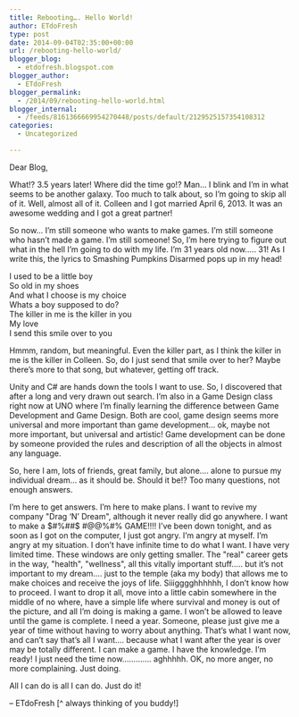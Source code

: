 ```yaml
---
title: Rebooting…. Hello World!
author: ETdoFresh
type: post
date: 2014-09-04T02:35:00+00:00
url: /rebooting-hello-world/
blogger_blog:
  - etdofresh.blogspot.com
blogger_author:
  - ETdoFresh
blogger_permalink:
  - /2014/09/rebooting-hello-world.html
blogger_internal:
  - /feeds/8161366669954270448/posts/default/2129525157354108312
categories:
  - Uncategorized

---
```

Dear Blog,

What!? 3.5 years later! Where did the time go!? Man&#8230; I blink and I&#8217;m in what seems to be another galaxy. Too much to talk about, so I&#8217;m going to skip all of it. Well, almost all of it. Colleen and I got married April 6, 2013. It was an awesome wedding and I got a great partner!

So now&#8230; I&#8217;m still someone who wants to make games. I&#8217;m still someone who hasn&#8217;t made a game. I&#8217;m still someone! So, I&#8217;m here trying to figure out what in the hell I&#8217;m going to do with my life. I&#8217;m 31 years old now&#8230;.. 31! As I write this, the lyrics to Smashing Pumpkins Disarmed pops up in my head!

I used to be a little boy  
So old in my shoes  
And what I choose is my choice  
Whats a boy supposed to do?  
The killer in me is the killer in you  
My love  
I send this smile over to you

Hmmm, random, but meaningful. Even the killer part, as I think the killer in me is the killer in Colleen. So, do I just send that smile over to her? Maybe there&#8217;s more to that song, but whatever, getting off track.

Unity and C# are hands down the tools I want to use. So, I discovered that after a long and very drawn out search. I&#8217;m also in a Game Design class right now at UNO where I&#8217;m finally learning the difference between Game Development and Game Design. Both are cool, game design seems more universal and more important than game development&#8230; ok, maybe not more important, but universal and artistic! Game development can be done by someone provided the rules and description of all the objects in almost any language.

So, here I am, lots of friends, great family, but alone&#8230;. alone to pursue my individual dream&#8230; as it should be. Should it be!? Too many questions, not enough answers.

I&#8217;m here to get answers. I&#8217;m here to make plans. I want to revive my company "Drag &#8216;N&#8217; Dream", although it never really did go anywhere. I want to make a $#%##$ #@$@$%#% GAME!!!! I&#8217;ve been down tonight, and as soon as I got on the computer, I just got angry. I&#8217;m angry at myself. I&#8217;m angry at my situation. I don&#8217;t have infinite time to do what I want. I have very limited time. These windows are only getting smaller. The "real" career gets in the way, "health", "wellness", all this vitally important stuff&#8230;.. but it&#8217;s not important to my dream&#8230;. just to the temple (aka my body) that allows me to make choices and receive the joys of life. Siiigggghhhhhh, I don&#8217;t know how to proceed. I want to drop it all, move into a little cabin somewhere in the middle of no where, have a simple life where survival and money is out of the picture, and all I&#8217;m doing is making a game. I won&#8217;t be allowed to leave until the game is complete. I need a year. Someone, please just give me a year of time without having to worry about anything. That&#8217;s what I want now, and can&#8217;t say that&#8217;s all I want&#8230;. because what I want after the year is over may be totally different. I can make a game. I have the knowledge. I&#8217;m ready! I just need the time now&#8230;&#8230;&#8230;&#8230;. aghhhhh. OK, no more anger, no more complaining. Just doing.

All I can do is all I can do. Just do it!

&#8211; ETdoFresh [^ always thinking of you buddy!]